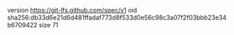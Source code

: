 version https://git-lfs.github.com/spec/v1
oid sha256:db33d6e21d6d481ffadaf773d8f533d0e56c98c3a07f2f03bbb23e34b6709422
size 71
